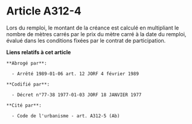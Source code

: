 # Article A312-4

Lors du remploi, le montant de la créance est calculé en multipliant le nombre de mètres carrés par le prix du mètre carré à
la date du remploi, évalué dans les conditions fixées par le contrat de participation.

**Liens relatifs à cet article**

	**Abrogé par**:

	  - Arrêté 1989-01-06 art. 12 JORF 4 février 1989

	**Codifié par**:

	  - Décret n°77-38 1977-01-03 JORF 18 JANVIER 1977

	**Cité par**:

	  - Code de l'urbanisme - art. A312-5 (Ab)
